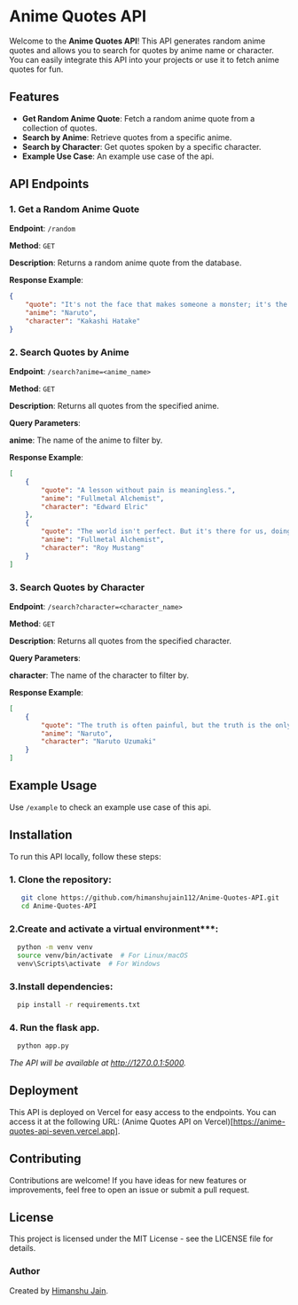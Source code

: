 # Anime Quotes API

Welcome to the **Anime Quotes API**! This API generates random anime quotes and allows you to search for quotes by anime name or character. You can easily integrate this API into your projects or use it to fetch anime quotes for fun.

## Features

- **Get Random Anime Quote**: Fetch a random anime quote from a collection of quotes.
- **Search by Anime**: Retrieve quotes from a specific anime.
- **Search by Character**: Get quotes spoken by a specific character.
- **Example Use Case**: An example use case of the api.

## API Endpoints

### 1. Get a Random Anime Quote

**Endpoint**: `/random`

**Method**: `GET`

**Description**: Returns a random anime quote from the database.

**Response Example**:

```json
{
	"quote": "It's not the face that makes someone a monster; it's the choices they make with their lives.",
	"anime": "Naruto",
	"character": "Kakashi Hatake"
}
```

### 2. Search Quotes by Anime

**Endpoint**: `/search?anime=<anime_name>`

**Method**: `GET`

**Description**: Returns all quotes from the specified anime.

**Query Parameters**:

**anime**: The name of the anime to filter by.

**Response Example**:

```json
[
	{
		"quote": "A lesson without pain is meaningless.",
		"anime": "Fullmetal Alchemist",
		"character": "Edward Elric"
	},
	{
		"quote": "The world isn't perfect. But it's there for us, doing the best it can... that's what makes it so damn beautiful.",
		"anime": "Fullmetal Alchemist",
		"character": "Roy Mustang"
	}
]
```

### 3. Search Quotes by Character

**Endpoint**: `/search?character=<character_name>`

**Method**: `GET`

**Description**: Returns all quotes from the specified character.

**Query Parameters**:

**character**: The name of the character to filter by.

**Response Example**:

```json
[
	{
		"quote": "The truth is often painful, but the truth is the only thing that sets us free.",
		"anime": "Naruto",
		"character": "Naruto Uzumaki"
	}
]
```

## Example Usage

Use `/example` to check an example use case of this api.

## Installation

To run this API locally, follow these steps:

### 1. Clone the repository:

```bash
   git clone https://github.com/himanshujain112/Anime-Quotes-API.git
   cd Anime-Quotes-API
```

### 2.Create and activate a virtual environment\*\*\*:

```bash
  python -m venv venv
  source venv/bin/activate  # For Linux/macOS
  venv\Scripts\activate  # For Windows
```

### 3.Install dependencies:

```bash
  pip install -r requirements.txt
```

### 4. Run the flask app.

```bash
  python app.py
```

_The API will be available at http://127.0.0.1:5000._

## Deployment

This API is deployed on Vercel for easy access to the endpoints. You can access it at the following URL: (Anime Quotes API on Vercel)[https://anime-quotes-api-seven.vercel.app].

## Contributing

Contributions are welcome! If you have ideas for new features or improvements, feel free to open an issue or submit a pull request.

## License

This project is licensed under the MIT License - see the LICENSE file for details.

### Author

Created by [Himanshu Jain](https://github.com/himanshujain112).
